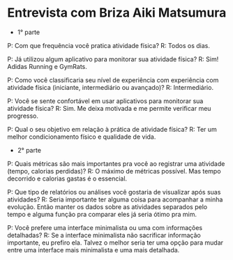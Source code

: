# Entrevista com Briza Aiki Matsumura

- 1° parte

P: Com que frequência você pratica atividade física?
R: Todos os dias.

P: Já utilizou algum aplicativo para monitorar sua atividade física?
R: Sim! Adidas Running e GymRats.

P: Como você classificaria seu nível de experiência com experiência com atividade física (iniciante, intermediário ou avançado)?
R: Intermediário.

P: Você se sente confortável em usar aplicativos para monitorar sua atividade física?
R: Sim. Me deixa motivada e me permite verificar meu progresso.

P: Qual o seu objetivo em relação à prática de atividade física?
R: Ter um melhor condicionamento físico e qualidade de vida.


- 2° parte

P: Quais métricas são mais importantes pra você ao registrar uma atividade (tempo, calorias perdidas)?
R: O máximo de métricas possível. Mas tempo decorrido e calorias gastas é o essencial.

P: Que tipo de relatórios ou análises você gostaria de visualizar após suas atividades?
R: Seria importante ter alguma coisa para acompanhar a minha evolução. Então manter os dados sobre as atividades separados pelo tempo e alguma função pra comparar eles já seria ótimo pra mim.

P: Você prefere uma interface minimalista ou uma com informações detalhadas?
R: Se a interface minimalista não sacrificar informação importante, eu prefiro ela. Talvez o melhor seria ter uma opção para mudar entre uma interface mais minimalista e uma mais detalhada.